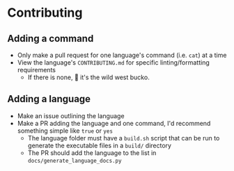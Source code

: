 # Contributing


## Adding a command
- Only make a pull request for one language's command (i.e. `cat`) at a time
- View the language's `CONTRIBUTING.md` for specific linting/formatting requirements
  - If there is none, 🤠 it's the wild west bucko.

## Adding a language
- Make an issue outlining the language
- Make a PR adding the language and one command, I'd recommend something simple like `true` or `yes`
  - The language folder must have a `build.sh` script that can be run to generate the executable files in a `build/` directory
  - The PR should add the language to the list in `docs/generate_language_docs.py`

